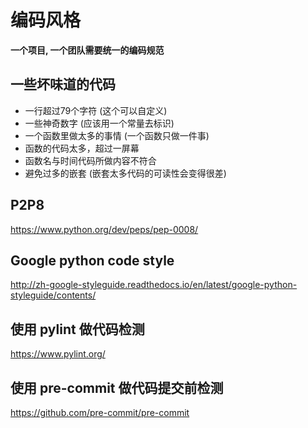 # 编码风格

**一个项目, 一个团队需要统一的编码规范**

## 一些坏味道的代码

- 一行超过79个字符 (这个可以自定义)
- 一些神奇数字 (应该用一个常量去标识)
- 一个函数里做太多的事情 (一个函数只做一件事)
- 函数的代码太多，超过一屏幕
- 函数名与时间代码所做内容不符合
- 避免过多的嵌套 (嵌套太多代码的可读性会变得很差)

## P2P8

https://www.python.org/dev/peps/pep-0008/

## Google python code style

http://zh-google-styleguide.readthedocs.io/en/latest/google-python-styleguide/contents/

## 使用 pylint 做代码检测

https://www.pylint.org/

## 使用 pre-commit 做代码提交前检测

https://github.com/pre-commit/pre-commit
